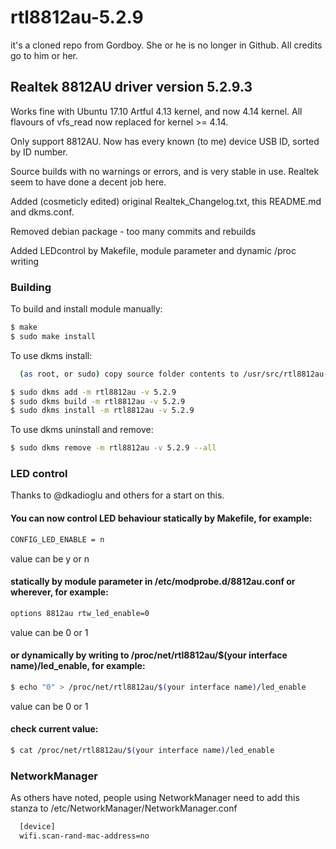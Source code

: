 # rtl8812au-5.2.9

it's a cloned repo from Gordboy. She or he is no longer in Github. All credits
go to him or her.

## Realtek 8812AU driver version 5.2.9.3

Works fine with Ubuntu 17.10 Artful 4.13 kernel, and now 4.14 kernel. All flavours of vfs_read now replaced for kernel >= 4.14.

Only support 8812AU. Now has every known (to me) device USB ID, sorted by ID number.

Source builds with no warnings or errors, and is very stable in use. Realtek seem to have done a decent job here.

Added (cosmeticly edited) original Realtek_Changelog.txt, this README.md and dkms.conf.

Removed debian package - too many commits and rebuilds

Added LEDcontrol by Makefile, module parameter and dynamic /proc writing

### Building

To build and install module manually:
```sh
$ make
$ sudo make install
```

To use dkms install:

```sh
  (as root, or sudo) copy source folder contents to /usr/src/rtl8812au-5.2.9
```

```sh
$ sudo dkms add -m rtl8812au -v 5.2.9
$ sudo dkms build -m rtl8812au -v 5.2.9
$ sudo dkms install -m rtl8812au -v 5.2.9 
```

To use dkms uninstall and remove:

```sh
$ sudo dkms remove -m rtl8812au -v 5.2.9 --all
```

### LED control

Thanks to @dkadioglu and others for a start on this.

#### You can now control LED behaviour statically by Makefile, for example:

```sh
CONFIG_LED_ENABLE = n
```
value can be y or n

#### statically by module parameter in /etc/modprobe.d/8812au.conf or wherever, for example:

```sh
options 8812au rtw_led_enable=0
```
value can be 0 or 1

#### or dynamically by writing to /proc/net/rtl8812au/$(your interface name)/led_enable, for example:

```sh
$ echo "0" > /proc/net/rtl8812au/$(your interface name)/led_enable
```
value can be 0 or 1

#### check current value:

```sh
$ cat /proc/net/rtl8812au/$(your interface name)/led_enable
```

### NetworkManager

As others have noted, people using NetworkManager need to add this stanza to /etc/NetworkManager/NetworkManager.conf

```sh
  [device]
  wifi.scan-rand-mac-address=no
```

